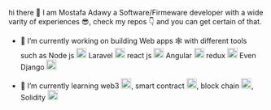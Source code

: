 hi there 👋 I am Mostafa Adawy a Software/Firmeware developer with a wide varity of experiences 😎, check my repos 👇 and you can get certain of that.
   
- 🔭 I’m currently working on building Web apps 🕸️ with different tools such as Node js <img style="width:20px; height:20px" src="https://user-images.githubusercontent.com/43582900/216794283-8bce0ad7-bf56-42b2-986f-f3ae93b13e37.png" alt="NJS"> Laravel <img style="width:20px; height:20px" src="https://user-images.githubusercontent.com/43582900/216794288-5422f3cc-aea1-4688-a4f9-4a6f04d56759.png" alt="LARAVEL"> react js <img style="width:20px; height:20px" src="https://user-images.githubusercontent.com/43582900/216794296-0214b8fd-fb52-4125-bc45-9a36e558b806.png" alt="react"> Angular <img style="width:20px; height:20px" src="https://user-images.githubusercontent.com/43582900/216794298-b273ef59-aab2-4bbb-ab7a-cc884edacd13.png" alt="Angular"> redux <img style="width:20px; height:20px" src="https://user-images.githubusercontent.com/43582900/216794618-136ab706-72b2-4e1f-8548-529c9019c590.png" alt="redux"> Even Django <img style="width:20px; height:20px" src="https://user-images.githubusercontent.com/43582900/216794311-34698d3a-c6d0-464b-8f6c-5ac6b4963faf.png" alt="Django">

- 🌱 I’m currently learning web3 <img style="width:20px; height:20px" src="https://user-images.githubusercontent.com/43582900/216794850-08b1a892-4c19-4732-82ca-451ace94be3f.png" alt="web3">, smart contract <img style="width:20px; height:20px" src="https://user-images.githubusercontent.com/43582900/216794879-edb43f07-7096-4958-9a0e-287db648ac19.png" alt="smart">, block chain <img style="width:20px; height:20px" src="https://user-images.githubusercontent.com/43582900/216794680-57647bf7-a3fb-47a4-925f-31788f9c8361.png" alt="blockchain">, Solidity <img style="width:20px; height:20px" src="https://user-images.githubusercontent.com/43582900/216794662-76233d14-63f2-4069-938b-471c90f0db64.png" alt="blockchain">
<!--
**mostafaadawy/mostafaadawy** is a ✨ _special_ ✨ repository because its `README.md` (this file) appears on your GitHub profile.

Here are some ideas to get you started:



- 👯 I’m looking to collaborate on ...
- 🤔 I’m looking for help with ...
- 💬 Ask me about ...
- 📫 How to reach me: ...
- 😄 Pronouns: ...
- ⚡ Fun fact: ...
-->
